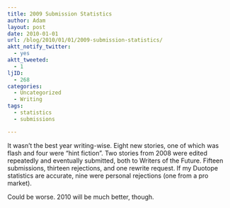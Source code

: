 ```yaml
---
title: 2009 Submission Statistics
author: Adam
layout: post
date: 2010-01-01
url: /blog/2010/01/01/2009-submission-statistics/
aktt_notify_twitter:
  - yes
aktt_tweeted:
  - 1
ljID:
  - 268
categories:
  - Uncategorized
  - Writing
tags:
  - statistics
  - submissions

---
```

It wasn&#8217;t the best year writing-wise. Eight new stories, one of which was flash and four were &#8220;hint fiction&#8221;. Two stories from 2008 were edited repeatedly and eventually submitted, both to Writers of the Future. Fifteen submissions, thirteen rejections, and one rewrite request. If my Duotope statistics are accurate, nine were personal rejections (one from a pro market).

Could be worse. 2010 will be much better, though.
